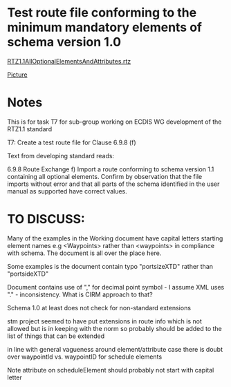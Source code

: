 # Test route file conforming to the minimum mandatory elements of schema version 1.0

[RTZ1.1AllOptionalElementsAndAttributes.rtz](./RTZ1.1AllOptionalElementsAndAttributes.rtz)

[Picture](./picture.png)

# Notes

This is for task T7 for sub-group working on ECDIS WG development of the RTZ1.1 standard

T7: Create a test route file for Clause 6.9.8 (f)

Text from developing standard reads:

6.9.8 Route Exchange
f)	Import a route conforming to schema version 1.1 containing all optional elements. Confirm by observation that the file imports without error and that all parts of the schema identified in the user manual as supported have correct values.

# TO DISCUSS: 

Many of the examples in the Working document have capital letters starting element names e.g \<Waypoints> rather than \<waypoints> in compliance with schema. The document is all over the place here.

Some examples is the document contain typo "portsizeXTD" rather than "portsideXTD"

Document contains use of "," for decimal point symbol - I assume XML uses "." - inconsistency. What is CIRM approach to that?

Schema 1.0 at least does not check for non-standard extensions

stm project seemed to have put extensions in route info which is not allowed but is in keeping with the norm so probably should be added to the list of things that can be extended

in line with general vagueness around element/attribute case there is doubt over waypointId vs. waypointID for schedule elements

Note attribute on scheduleElement should probably not start with capital letter